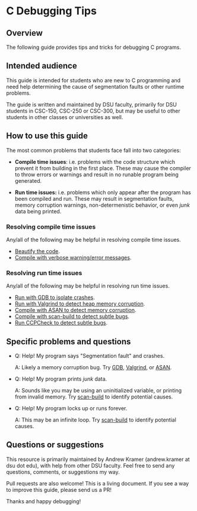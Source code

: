 # C Debugging Tips

## Overview

The following guide provides tips and tricks for debugging C programs.

## Intended audience

This guide is intended for students who are new to C programming and need help determining the cause of segmentation faults or other runtime problems.

The guide is written and maintained by DSU faculty, primarily for DSU students in CSC-150, CSC-250 or CSC-300, but may be useful to other students in other classes or universities as well.

## How to use this guide

The most common problems that students face fall into two categories:

 - **Compile time issues**: i.e. problems with the code structure which prevent it from building in the first place. These may cause the compiler to throw errors or warnings and result in no runable program being generated.

 - **Run time issues:** i.e. problems which only appear after the program has been compiled and run. These may result in segmentation faults, memory corruption warnings, non-determenistic behavior, or even _junk_ data being printed.

### Resolving compile time issues

Any/all of the following may be helpful in resolving compile time issues.

 - [Beautify the code](howto/beautify.md).
 - [Compile with verbose warning/error messages](howto/compile-flags.md).

### Resolving run time issues

Any/all of the following may be helpful in resolving run time issues.

 - [Run with GDB to isolate crashes](howto/gdb.md).
 - [Run with Valgrind to detect heap memory corruption](howto/valgrind.md).
 - [Compile with ASAN to detect memory corruption](howto/asan.md).
 - [Compile with scan-build to detect subtle bugs](howto/scan-build.md).
 - [Run CCPCheck to detect subtle bugs](howto.md).

## Specific problems and questions

 - Q: Help! My program says "Segmentation fault" and crashes.

   A: Likely a memory corruption bug.  Try [GDB](howto/gdb.md), [Valgrind](howto/valgrind.md), or [ASAN](howto/asan.md).

 - Q: Help! My program prints _junk_ data.

   A: Sounds like you may be using an uninitialized variable, or printing from invalid memory.  Try [scan-build](howto/scan-build.md) to identify potential causes.

 - Q: Help!  My program locks up or runs forever.

   A: This may be an infinite loop.  Try [scan-build](howto/scan-build.md) to identify potential causes.

## Questions or suggestions

This resource is primarily maintained by Andrew Kramer (andrew.kramer at dsu dot edu), with help from other DSU faculty.  Feel free to send any questions, comments, or suggestions my way.

Pull requests are also welcome!  This is a living document.  If you see a way to improve this guide, please send us a PR!

Thanks and happy debugging!
